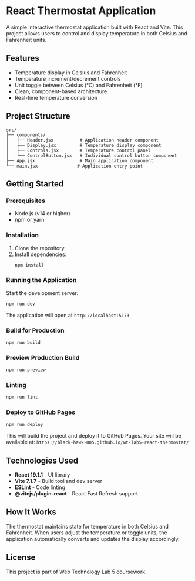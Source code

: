 # React Thermostat Application

A simple interactive thermostat application built with React and Vite. This project allows users to control and display temperature in both Celsius and Fahrenheit units.

## Features

- Temperature display in Celsius and Fahrenheit
- Temperature increment/decrement controls
- Unit toggle between Celsius (°C) and Fahrenheit (°F)
- Clean, component-based architecture
- Real-time temperature conversion

## Project Structure

```
src/
├── components/
│   ├── Header.jsx          # Application header component
│   ├── Display.jsx         # Temperature display component
│   ├── Controls.jsx        # Temperature control panel
│   └── ControlButton.jsx   # Individual control button component
├── App.jsx                 # Main application component
└── main.jsx               # Application entry point
```

## Getting Started

### Prerequisites

- Node.js (v14 or higher)
- npm or yarn

### Installation

1. Clone the repository
2. Install dependencies:
   ```bash
   npm install
   ```

### Running the Application

Start the development server:
```bash
npm run dev
```

The application will open at `http://localhost:5173`

### Build for Production

```bash
npm run build
```

### Preview Production Build

```bash
npm run preview
```

### Linting

```bash
npm run lint
```

### Deploy to GitHub Pages

```bash
npm run deploy
```

This will build the project and deploy it to GitHub Pages. Your site will be available at:
`https://black-hawk-005.github.io/wt-lab5-react-thermostat/`

## Technologies Used

- **React 19.1.1** - UI library
- **Vite 7.1.7** - Build tool and dev server
- **ESLint** - Code linting
- **@vitejs/plugin-react** - React Fast Refresh support

## How It Works

The thermostat maintains state for temperature in both Celsius and Fahrenheit. When users adjust the temperature or toggle units, the application automatically converts and updates the display accordingly.

## License

This project is part of Web Technology Lab 5 coursework.
